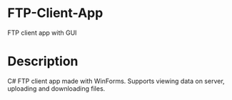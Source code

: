# FTP-Client-App
FTP client app with GUI

# Description
C# FTP client app made with WinForms. Supports viewing data on server, uploading and downloading files.
